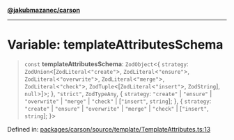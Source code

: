 [**@jakubmazanec/carson**](../README.md)

---

# Variable: templateAttributesSchema

> `const` **templateAttributesSchema**: `ZodObject`\<\{ `strategy`:
> `ZodUnion`\<\[`ZodLiteral`\<`"create"`\>, `ZodLiteral`\<`"ensure"`\>,
> `ZodLiteral`\<`"overwrite"`\>, `ZodLiteral`\<`"merge"`\>, `ZodLiteral`\<`"check"`\>,
> `ZodTuple`\<\[`ZodLiteral`\<`"insert"`\>, `ZodString`\], `null`\>\]\>; \}, `"strict"`,
> `ZodTypeAny`, \{ `strategy`: `"create"` \| `"ensure"` \| `"overwrite"` \| `"merge"` \| `"check"`
> \| \[`"insert"`, `string`\]; \}, \{ `strategy`: `"create"` \| `"ensure"` \| `"overwrite"` \|
> `"merge"` \| `"check"` \| \[`"insert"`, `string`\]; \}\>

Defined in:
[packages/carson/source/template/TemplateAttributes.ts:13](https://github.com/jakubmazanec/tools/blob/a9ba87d349a220bbed24d161794f90a6ba6009e5/packages/carson/source/template/TemplateAttributes.ts#L13)
